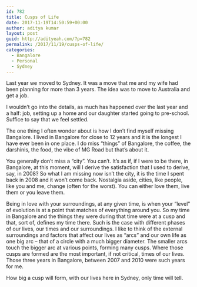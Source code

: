 ```yaml
---
id: 782
title: Cusps of Life
date: 2017-11-19T14:50:59+00:00
author: aditya kumar
layout: post
guid: http://adityeah.com/?p=782
permalink: /2017/11/19/cusps-of-life/
categories:
  - Bangalore
  - Personal
  - Sydney
---
```

Last year we moved to Sydney. It was a move that me and my wife had been planning for more than 3 years. The idea was to move to Australia and get a job.&nbsp;

I wouldn&#8217;t go into the details, as much has happened over the last year and a half: job, setting up a home and our daughter started going to pre-school. Suffice to say that we feel settled.

The one thing I often wonder about is how I don&#8217;t find myself missing Bangalore. I lived in Bangalore for close to 12 years and it is the longest I have ever been in one place. I do miss &#8220;things&#8221; of Bangalore, the coffee, the darshinis, the food, the vibe of MG Road but that&#8217;s about it.&nbsp;

You generally don&#8217;t miss a &#8220;city&#8221;. You can&#8217;t. It&#8217;s as if, if I were to be there, in Bangalore, at this moment, will I derive the satisfaction that I used to derive, say, in 2008? So what I am missing now isn&#8217;t the city, it is the time I spent back in 2008 and it won&#8217;t come back. Nostalgia aside, cities, like people, like you and me, change (often for the worst). You can either love them, live them or you leave them.&nbsp;

Being in love with your surroundings, at any given time, is when your &#8220;level&#8221; of evolution is at a point that matches of everything around you. So my time in Bangalore and the things they were during that time were at a cusp and that, sort of, defines my time there. Such is the case with different phases of our lives, our times and our surroundings. I like to think of the external surroundings and factors that affect our lives as &#8220;arcs&#8221; and our own life as one big arc &#8211; that of a circle with a much bigger diameter. The smaller arcs touch the bigger arc at various points, forming many cusps. Where those cusps are formed are the most important, if not critical, times of our lives. Those three years in Bangalore, between 2007 and 2010 were such years for me.

How big a cusp will form, with our lives here in Sydney, only time will tell.